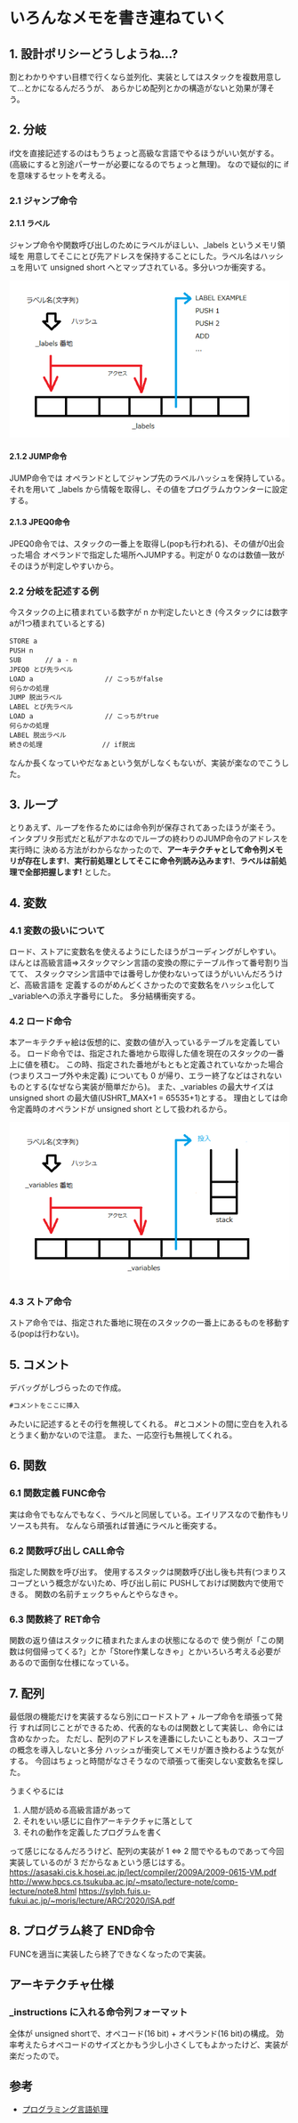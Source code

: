 ﻿# いろんなメモを書き連ねていく

## 1. 設計ポリシーどうしようね...?

割とわかりやすい目標で行くなら並列化、実装としてはスタックを複数用意して...とかになるんだろうが、
あらかじめ配列とかの構造がないと効果が薄そう。

## 2. 分岐

if文を直接記述するのはもうちょっと高級な言語でやるほうがいい気がする。
(高級にすると別途パーサーが必要になるのでちょっと無理)。
なので疑似的に if を意味するセットを考える。

### 2.1 ジャンプ命令

#### 2.1.1 ラベル

ジャンプ命令や関数呼び出しのためにラベルがほしい、_labels というメモリ領域を
用意してそこにとび先アドレスを保持することにした。ラベル名はハッシュを用いて
unsigned short へとマップされている。多分いつか衝突する。

![labelsの仕様](./img/labels.png)

#### 2.1.2 JUMP命令

JUMP命令では オペランドとしてジャンプ先のラベルハッシュを保持している。
それを用いて _labels から情報を取得し、その値をプログラムカウンターに設定する。

#### 2.1.3 JPEQ0命令

JPEQ0命令では、スタックの一番上を取得し(popも行われる)、その値が0出会った場合
オペランドで指定した場所へJUMPする。判定が 0 なのは数値一致がそのほうが判定しやすいから。

### 2.2 分岐を記述する例

今スタックの上に積まれている数字が n か判定したいとき
(今スタックには数字aが1つ積まれているとする)

```txt
STORE a
PUSH n
SUB      // a - n
JPEQ0 とび先ラベル
LOAD a                  // こっちがfalse
何らかの処理
JUMP 脱出ラベル
LABEL とび先ラベル
LOAD a                  // こっちがtrue
何らかの処理
LABEL 脱出ラベル
続きの処理               // if脱出
```

なんか長くなっていやだなぁという気がしなくもないが、実装が楽なのでこうした。

## 3. ループ

とりあえず、ループを作るためには命令列が保存されてあったほうが楽そう。
インタプリタ形式だと私がアホなのでループの終わりのJUMP命令のアドレスを実行時に
決める方法がわからなかったので、**アーキテクチャとして命令列メモリが存在します!**、**実行前処理としてそこに命令列読み込みます!**、**ラベルは前処理で全部把握します!** とした。

## 4. 変数

### 4.1 変数の扱いについて

ロード、ストアに変数名を使えるようにしたほうがコーディングがしやすい。
ほんとは高級言語⇒スタックマシン言語の変換の際にテーブル作って番号割り当てて、
スタックマシン言語中では番号しか使わないってほうがいいんだろうけど、高級言語を
定義するのがめんどくさかったので変数名をハッシュ化して_variableへの添え字番号にした。
多分結構衝突する。

### 4.2 ロード命令

本アーキテクチャ絵は仮想的に、変数の値が入っているテーブルを定義している。
ロード命令では、指定された番地から取得した値を現在のスタックの一番上に値を積む。
この時、指定された番地がもともと定義されていなかった場合(つまりスコープ外や未定義)
についても 0 が帰り、エラー終了などはされないものとする(なぜなら実装が簡単だから)。
また、_variables の最大サイズは unsigned short の最大値(USHRT_MAX+1 = 65535+1)とする。
理由としては命令定義時のオペランドが unsigned short として扱われるから。

![variablesの仕様](./img/variables.png)

### 4.3 ストア命令

ストア命令では、指定された番地に現在のスタックの一番上にあるものを移動する(popは行わない)。

## 5. コメント

デバッグがしづらったので作成。

```txt
#コメントをここに挿入
```

みたいに記述するとその行を無視してくれる。
\#とコメントの間に空白を入れるとうまく動かないので注意。
また、一応空行も無視してくれる。

## 6. 関数

### 6.1 関数定義 FUNC命令

実は命令でもなんでもなく、ラベルと同居している。エイリアスなので動作もリソースも共有。
なんなら頑張れば普通にラベルと衝突する。

### 6.2 関数呼び出し CALL命令

指定した関数を呼び出す。
使用するスタックは関数呼び出し後も共有(つまりスコープという概念がない)ため、呼び出し前に
PUSHしておけば関数内で使用できる。
関数の名前チェックちゃんとやらなきゃ。

### 6.3 関数終了 RET命令

関数の返り値はスタックに積まれたまんまの状態になるので
使う側が「この関数は何個帰ってくる?」とか「Store作業しなきゃ」とかいろいろ考える必要が
あるので面倒な仕様になっている。

## 7. 配列

最低限の機能だけを実装するなら別にロードストア + ループ命令を頑張って発行
すれば同じことができるため、代表的なものは関数として実装し、命令には含めなかった。
ただし、配列のアドレスを連番にしたいこともあり、スコープの概念を導入しないと多分
ハッシュが衝突してメモリが置き換わるような気がする。
今回はちょっと時間がなさそうなので頑張って衝突しない変数名を探した。

うまくやるには

1. 人間が読める高級言語があって
2. それをいい感じに自作アーキテクチャに落として
3. それの動作を定義したプログラムを書く

って感じになるんだろうけど、配列の実装が 1 ⇔ 2 間でやるものであって今回実装しているのが 3 だからなぁという感じはする。
https://asasaki.cis.k.hosei.ac.jp/lect/compiler/2009A/2009-0615-VM.pdf
http://www.hpcs.cs.tsukuba.ac.jp/~msato/lecture-note/comp-lecture/note8.html
https://sylph.fuis.u-fukui.ac.jp/~moris/lecture/ARC/2020/ISA.pdf

## 8. プログラム終了 END命令

FUNCを適当に実装したら終了できなくなったので実装。

## アーキテクチャ仕様

### _instructions に入れる命令列フォーマット

全体が unsigned shortで、オペコード(16 bit) + オペランド(16 bit)の構成。
効率考えたらオペコードのサイズとかもう少し小さくしてもよかったけど、実装が楽だったので。

## 参考

- [プログラミング言語処理](http://www.hpcs.cs.tsukuba.ac.jp/~msato/lecture-note/comp-lecture/note8.html)
